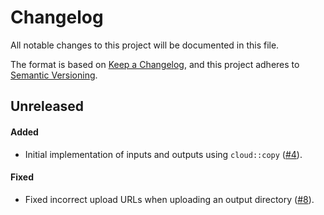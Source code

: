 # Changelog

All notable changes to this project will be documented in this file.

The format is based on [Keep a Changelog](https://keepachangelog.com/en/1.1.0/),
and this project adheres to [Semantic Versioning](https://semver.org/spec/v2.0.0.html).

## Unreleased

#### Added

* Initial implementation of inputs and outputs using `cloud::copy` ([#4](https://github.com/stjude-rust-labs/planetary/pull/4)).

#### Fixed

* Fixed incorrect upload URLs when uploading an output directory ([#8](https://github.com/stjude-rust-labs/planetary/pull/8)).